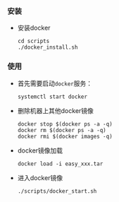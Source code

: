 

### 安装

* 安装docker

    ```
    cd scripts
    ./docker_install.sh
    ```

### 使用

* 首先需要启动`docker`服务：

    ```shell
    systemctl start docker
    ```

* 删除机器上其他docker镜像

    ```
    docker stop $(docker ps -a -q)
    docker rm $(docker ps -a -q)
    docker rmi $(docker images -q)
    ```

* docker镜像加载

    ```
    docker load -i easy_xxx.tar
    ```

* 进入docker镜像

    ```
    ./scripts/docker_start.sh
    ```